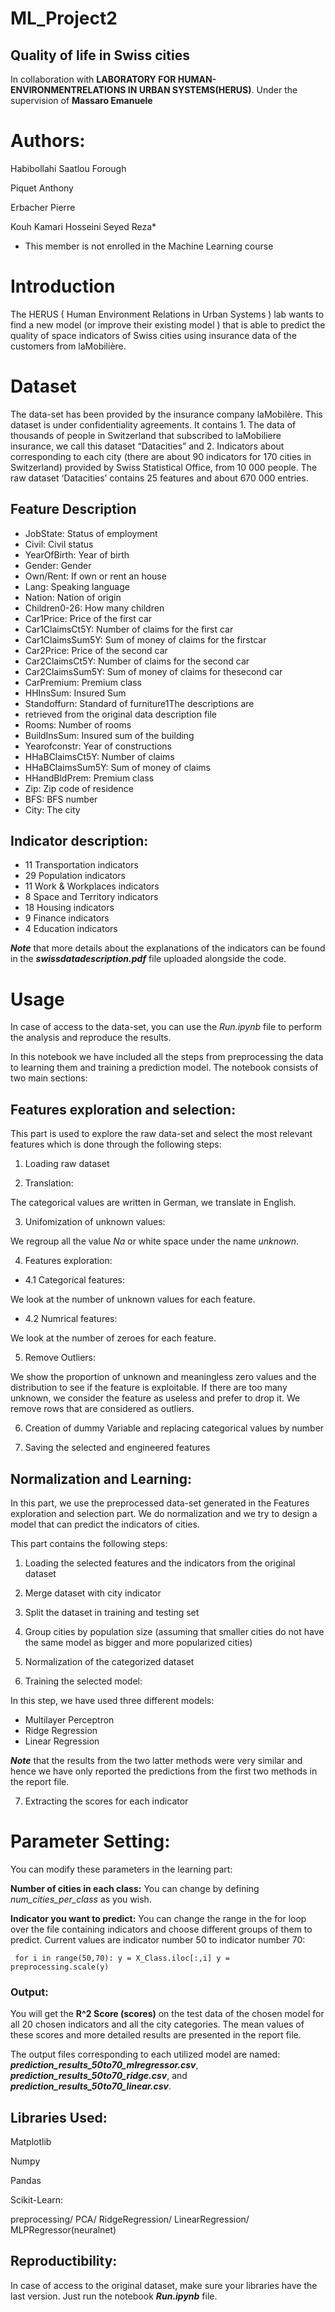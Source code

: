 # ML_Project2
## Quality of life in Swiss cities
In collaboration with **LABORATORY  FOR  HUMAN-ENVIRONMENTRELATIONS IN URBAN SYSTEMS(HERUS)**.
Under the supervision of **Massaro Emanuele**

# Authors:
Habibollahi Saatlou Forough

Piquet Anthony

Erbacher Pierre

Kouh Kamari Hosseini Seyed Reza*

* This member is not enrolled in the Machine Learning course
# Introduction
The HERUS ( Human Environment Relations in Urban Systems ) lab
wants to find a new model (or improve their existing model ) that is able to
predict the quality of space indicators of Swiss cities using insurance data of the customers from laMobilière.


# Dataset
The data-set has been provided by the insurance company laMobilère.
This dataset is under confidentiality agreements. It contains 1. The data of thousands of people in Switzerland that subscribed to
laMobiliere insurance, we call this dataset “Datacities” and 2. Indicators about corresponding to each city (there are about
90 indicators for 170 cities in Switzerland) provided by Swiss Statistical Office, from 10 000 people.
The raw dataset ‘Datacities’ contains 25 features and about 670 000 entries.


## Feature Description
* JobState: Status of employment
* Civil: Civil status
* YearOfBirth: Year of birth
* Gender: Gender
* Own/Rent: If own or rent an house
* Lang: Speaking language
* Nation: Nation of origin
* Children0-26: How many children
* Car1Price: Price of the first car
* Car1ClaimsCt5Y: Number of claims for the first car
* Car1ClaimsSum5Y: Sum of money of claims for the firstcar
* Car2Price: Price of the second car
* Car2ClaimsCt5Y: Number of claims for the second car
* Car2ClaimsSum5Y: Sum of money of claims for thesecond car
* CarPremium: Premium class
* HHInsSum: Insured Sum
* Standoffurn: Standard of furniture1The descriptions are
* retrieved from the original data description file
* Rooms: Number of rooms
* BuildInsSum: Insured sum of the building
* Yearofconstr: Year of constructions
* HHaBClaimsCt5Y: Number of claims
* HHaBClaimsSum5Y: Sum of money of claims
* HHandBldPrem: Premium class
* Zip: Zip code of residence
* BFS: BFS number
* City: The city

## Indicator description:
* 11 Transportation indicators
* 29 Population indicators
* 11 Work & Workplaces indicators
* 8 Space and Territory indicators
* 18 Housing indicators
* 9 Finance indicators
* 4 Education indicators

**_Note_** that more details about the explanations of the indicators can be found in the **_swissdatadescription.pdf_** file uploaded alongside the code.

# Usage
In case of access to the data-set, you can use the _Run.ipynb_ file to perform the analysis and reproduce the results.

In this notebook we have included all the steps from preprocessing the data to learning them and training a prediction model. The notebook consists of two main sections:
## Features exploration and selection:
This part is used to explore the raw data-set and select the most
relevant features which is done through the following steps: 
1. Loading raw dataset 

2. Translation:

The categorical values are written in German, we translate in English.

3. Unifomization of unknown values:

We regroup all the value _Na_ or white space under the name _unknown_.

4. Features exploration:

* 4.1 Categorical features:

We look at the number of unknown values for each feature.

* 4.2 Numrical features:

We look at the number of zeroes for each feature.

5. Remove Outliers:

We show the proportion of unknown and meaningless zero values and the distribution to see if the feature is exploitable. If there are too many unknown, we consider the feature as useless and prefer to drop it. We remove rows that are considered as outliers.

6. Creation of dummy Variable and replacing categorical values by number

7. Saving the selected and engineered features

## Normalization and Learning:
In this part, we use the preprocessed data-set generated in the Features exploration and selection part. We do normalization and we try to design a model that can predict the indicators of cities.

This part contains the following steps:

1. Loading the selected features and the indicators from the original dataset

2. Merge dataset with city indicator

3. Split the dataset in training and testing set

4. Group cities by population size (assuming that smaller cities do not have the same model as bigger and more popularized cities)

5. Normalization of the categorized dataset

6. Training the selected model:

In this step, we have used three different models:

* Multilayer Perceptron
* Ridge Regression
* Linear Regression

**_Note_** that the results from the two latter methods were very similar and hence we have only reported the predictions from the first two methods in the report file.

7. Extracting the scores for each indicator

# Parameter Setting:

You can modify these parameters in the learning part:


**Number of cities in each class:** You can change by defining _num_cities_per_class_ as you wish.

**Indicator you want to predict:** You can change the range in the for loop over the file containing indicators and choose different groups of them to predict. Current values are indicator number 50 to indicator number 70:

` for i in range(50,70):
        y = X_Class.iloc[:,i]
        y = preprocessing.scale(y)`



### Output:

You will get the **R^2 Score (scores)** on the test data of the chosen model for all 20 chosen indicators and all the city categories. The mean values of these scores and more detailed results are presented in the report file. 

The output files corresponding to each utilized model are named: **_prediction_results_50to70_mlregressor.csv_**, **_prediction_results_50to70_ridge.csv_**, and **_prediction_results_50to70_linear.csv_**.


## Libraries Used:
Matplotlib

Numpy

Pandas

Scikit-Learn:

preprocessing/ PCA/ RidgeRegression/ LinearRegression/
MLPRegressor(neuralnet)

## Reproductibility:
In case of access to the original dataset, make sure your libraries have the last version. Just run the notebook **_Run.ipynb_** file.


